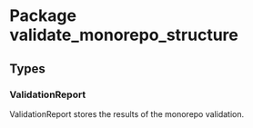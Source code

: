 # Package validate_monorepo_structure

## Types

### ValidationReport

ValidationReport stores the results of the monorepo validation.


